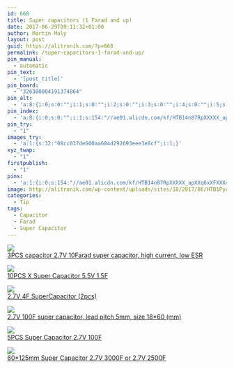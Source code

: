 ```yaml
---
id: 668
title: Super capacitors (1 Farad and up)
date: 2017-06-29T09:11:32+01:00
author: Martin Maly
layout: post
guid: https://alitronik.com/?p=668
permalink: /super-capacitors-1-farad-and-up/
pin_manual:
  - automatic
pin_text:
  - '[post_title]'
pin_board:
  - "326300004191374864"
pin_alt:
  - 'a:8:{i:0;s:0:"";i:1;s:0:"";i:2;s:0:"";i:3;s:0:"";i:4;s:0:"";i:5;s:0:"";i:6;s:0:"";i:7;s:0:"";}'
pin_index:
  - 'a:8:{i:0;s:0:"";i:1;s:154:"//ae01.alicdn.com/kf/HTB14n87RpXXXXX_apXXq6xXFXXX4/CNIKESIN-3PCS-fala-capacitor-font-b-2-7V10F-b-font-super-capacitor-high-current-Low-ESR.jpg_220x220.jpg";i:2;s:90:"http://alitronik.com/wp-content/uploads/sites/18/2017/06/HTB1Pyc3JFXXXXbFXXXXq6xXFXXXt.jpg";i:3;s:144:"//ae01.alicdn.com/kf/HTB1vMfXRXXXXXX4XXXXq6xXFXXXk/2PCS-X-Super-Capacitor-5-5V-1-5F-free-shipping-C-Style-Farad-Capacitor-font-b.jpg_220x220.jpg";i:4;s:171:"//ae01.alicdn.com/kf/HTB1IiIMRXXXXXblXpXXq6xXFXXXM/CNIKESIN-2PCS-2-7V4F-font-b-SuperCapacitor-b-font-Vehicle-traveling-data-recorder-is-special-capacitance.jpg_220x220.jpg";i:5;s:158:"//ae01.alicdn.com/kf/HTB1UjPQRVXXXXXwXVXXq6xXFXXXt/Free-shipping-5PCS-New-and-original-Super-Capacitor-2-7V-100F-2-7V100F-Farad-Capacitor-font.jpg_220x220.jpg";i:6;s:142:"//ae01.alicdn.com/kf/HTB11evdQFXXXXbEXVXXq6xXFXXX5/New-and-Original-60-125mm-Super-Farah-Capacitor-2-7V-font-b-3000F-b-font-or.jpg_220x220.jpg";i:7;s:146:"//ae01.alicdn.com/kf/HTB197XiRpXXXXbdaXXXq6xXFXXXu/CNIKESIN-2-7V-font-b-100F-b-font-farah-capacitance-new-super-font-b-capacitor-b.jpg_220x220.jpg";}'
pin_try:
  - "1"
images_try:
  - 'a:1:{s:32:"08cc037de600aa684d292693eee3e8cf";i:1;}'
xyz_twap:
  - "1"
firstpublish:
  - "1"
pins:
  - 'a:1:{i:0;s:154:"//ae01.alicdn.com/kf/HTB14n87RpXXXXX_apXXq6xXFXXX4/CNIKESIN-3PCS-fala-capacitor-font-b-2-7V10F-b-font-super-capacitor-high-current-Low-ESR.jpg_220x220.jpg";}'
image: http://alitronik.com/wp-content/uploads/sites/18/2017/06/HTB1Pyc3JFXXXXbFXXXXq6xXFXXXt.jpg
categories:
  - Tip
tags:
  - Capacitor
  - Farad
  - Super Capacitor
---
```

<a href="http://s.click.aliexpress.com/e/Rn2nIqN" target="_parent"><img src="//ae01.alicdn.com/kf/HTB14n87RpXXXXX_apXXq6xXFXXX4/CNIKESIN-3PCS-fala-capacitor-font-b-2-7V10F-b-font-super-capacitor-high-current-Low-ESR.jpg_220x220.jpg" /><span style="display: block;">3PCS capacitor 2.7V 10Farad super capacitor, high current, low ESR</span></a>

<a href="http://s.click.aliexpress.com/e/zZvjQ3R" target="_parent"><img src="//ae01.alicdn.com/kf/HTB1vMfXRXXXXXX4XXXXq6xXFXXXk/2PCS-X-Super-Capacitor-5-5V-1-5F-free-shipping-C-Style-Farad-Capacitor-font-b.jpg_220x220.jpg" /><span style="display: block;">10PCS X Super Capacitor 5.5V 1.5F</span></a>

<a href="http://s.click.aliexpress.com/e/mUZbIAi" target="_parent"><img src="//ae01.alicdn.com/kf/HTB1IiIMRXXXXXblXpXXq6xXFXXXM/CNIKESIN-2PCS-2-7V4F-font-b-SuperCapacitor-b-font-Vehicle-traveling-data-recorder-is-special-capacitance.jpg_220x220.jpg" /><span style="display: block;">2.7V 4F SuperCapacitor (2pcs)</span></a>

<a href="http://s.click.aliexpress.com/e/fqvJaUJ" target="_parent"><img src="//ae01.alicdn.com/kf/HTB197XiRpXXXXbdaXXXq6xXFXXXu/CNIKESIN-2-7V-font-b-100F-b-font-farah-capacitance-new-super-font-b-capacitor-b.jpg_220x220.jpg" /><span style="display: block;">2.7V 100F super capacitor, lead pitch 5mm, size 18*60 (mm)</span></a>

<a href="http://s.click.aliexpress.com/e/BA6eQj6" target="_parent"><img src="//ae01.alicdn.com/kf/HTB1UjPQRVXXXXXwXVXXq6xXFXXXt/Free-shipping-5PCS-New-and-original-Super-Capacitor-2-7V-100F-2-7V100F-Farad-Capacitor-font.jpg_220x220.jpg" /><span style="display: block;">5PCS Super Capacitor 2.7V 100F</span></a>

<a href="http://s.click.aliexpress.com/e/qVFIEuj" target="_parent"><img src="//ae01.alicdn.com/kf/HTB11evdQFXXXXbEXVXXq6xXFXXX5/New-and-Original-60-125mm-Super-Farah-Capacitor-2-7V-font-b-3000F-b-font-or.jpg_220x220.jpg" /><span style="display: block;">60*125mm Super Capacitor 2.7V 3000F or 2.7V 2500F</span></a>